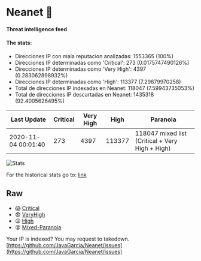 # Neanet :hocho:
#### Threat intelligence feed
#### The stats:

- Direcciones IP con mala reputacion analizadas: 1553365 (100%)
- Direcciones IP determinadas como 'Critical':  273 (0.0175747490126%)
- Direcciones IP determinadas como 'Very High':  4397 (0.283062898932%)
- Direcciones IP determinadas como 'High':  113377 (7.29879970258)
- Total de direcciones IP indexadas en Neanet:  118047 (7.59943735053%)
- Total de direcciones IP descartadas en Neanet:  1435318 (92.4005626495%)

| Last Update | Critical | Very High | High | Paranoia |
| --- | --- | --- | --- | --- |
| 2020-11-04 00:01:40 | 273 | 4397 | 113377 | 118047 mixed list (Critical + Very High + High)|

![Stats](https://docs.google.com/spreadsheets/d/e/2PACX-1vSnaNMIXVabIpDJjufMlzH7poXnshF3mgd8Is1g9ytUEzVsP5my4Trn8f-xkoLLQ38xpL3HtmUexLo6/pubchart?oid=501124687&format=image)

For the historical stats go to: [link](/stats.csv)
## Raw
- :scream: [Critical](https://raw.githubusercontent.com/JavaGarcia/Neanet/master/blacklists/neanet_critical.txt)
- :fearful: [VeryHigh](https://raw.githubusercontent.com/JavaGarcia/Neanet/master/blacklists/neanet_veryHigh.txtt)
- :frowning: [High](https://raw.githubusercontent.com/JavaGarcia/Neanet/master/blacklists/neanet_high.txt)
- :dizzy_face: [Mixed-Paranoia](https://raw.githubusercontent.com/JavaGarcia/Neanet/master/blacklists/neanet_all.txt)


Your IP is indexed? You may request to takedown. [https://github.com/JavaGarcia/Neanet/issues](https://github.com/JavaGarcia/Neanet/issues)




























































































































































































































































































































































































































































































































































































































































































































































































































































































































































































































































































































































































































































































































































































































































































































































































































































































































































































































































































































































